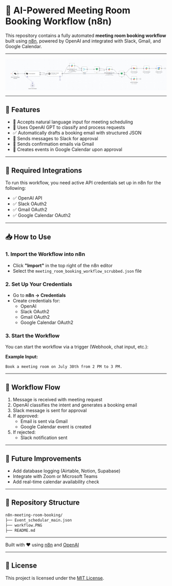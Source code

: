 # 📅 AI-Powered Meeting Room Booking Workflow (n8n)

This repository contains a fully automated **meeting room booking workflow** built using [n8n](https://n8n.io/), powered by OpenAI and integrated with Slack, Gmail, and Google Calendar.

---

![Workflow Screenshot](./workflow.PNG)

---

## 🧠 Features

- 📝 Accepts natural language input for meeting scheduling
- 🧠 Uses OpenAI GPT to classify and process requests
- ✅ Automatically drafts a booking email with structured JSON
- 💬 Sends messages to Slack for approval
- 📧 Sends confirmation emails via Gmail
- 📆 Creates events in Google Calendar upon approval

---

## 🔧 Required Integrations

To run this workflow, you need active API credentials set up in n8n for the following:

- ✅ OpenAI API
- ✅ Slack OAuth2
- ✅ Gmail OAuth2
- ✅ Google Calendar OAuth2

---

## 📥 How to Use

### 1. Import the Workflow into n8n

- Click **"Import"** in the top right of the n8n editor
- Select the `meeting_room_booking_workflow_scrubbed.json` file

### 2. Set Up Your Credentials

- Go to **n8n → Credentials**
- Create credentials for:
  - OpenAI
  - Slack OAuth2
  - Gmail OAuth2
  - Google Calendar OAuth2

### 3. Start the Workflow

You can start the workflow via a trigger (Webhook, chat input, etc.):

**Example Input:**

```
Book a meeting room on July 30th from 2 PM to 3 PM.
```

---

## 🔁 Workflow Flow

1. Message is received with meeting request
2. OpenAI classifies the intent and generates a booking email
3. Slack message is sent for approval
4. If approved:
   - Email is sent via Gmail
   - Google Calendar event is created
5. If rejected:
   - Slack notification sent

---

## 🧪 Future Improvements

- Add database logging (Airtable, Notion, Supabase)
- Integrate with Zoom or Microsoft Teams
- Add real-time calendar availability check

---

## 📁 Repository Structure

```
n8n-meeting-room-booking/
├── Event_schedular_main.json
├── workflow.PNG
├── README.md
```

---
Built with ❤️ using [n8n](https://n8n.io) and [OpenAI](https://platform.openai.com)

---

## 📜 License

This project is licensed under the [MIT License](LICENSE).
